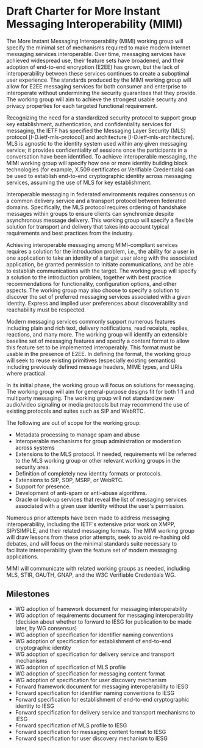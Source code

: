# Draft Charter for More Instant Messaging Interoperability (MIMI)

The More Instant Messaging Interoperability (MIMI) working group will specify the minimal set of mechanisms required to make modern Internet messaging services interoperable. Over time, messaging services have achieved widespread use, their feature sets have broadened, and their adoption of end-to-end encryption (E2EE) has grown, but the lack of interoperability between these services continues to create a suboptimal user experience. The standards produced by the MIMI working group will allow for E2EE messaging services for both consumer and enterprise to interoperate without undermining the security guarantees that they provide. The working group will aim to achieve the strongest usable security and privacy properties for each targeted functional requirement.

Recognizing the need for a standardized security protocol to support group key establishment, authentication, and confidentiality services for messaging, the IETF has specified the Messaging Layer Security (MLS) protocol [I-D.ietf-mls-protocol] and architecture [I-D.ietf-mls-architecture]. MLS is agnostic to the identity system used within any given messaging service; it provides confidentiality of sessions once the participants in a conversation have been identified. To achieve interoperable messaging, the MIMI working group will specify how one or more identity building block technologies (for example, X.509 certificates or Verifiable Credentials) can be used to establish end-to-end cryptographic identity across messaging services, assuming the use of MLS for key establishment. 

Interoperable messaging in federated environments requires consensus on a common delivery service and a transport protocol between federated domains. Specifically, the MLS protocol requires ordering of handshake messages within groups to ensure clients can synchronize despite asynchronous message delivery. This working group will specify a flexible solution for transport and delivery that takes into account typical requirements and best practices from the industry. 

Achieving interoperable messaging among MIMI-compliant services requires a solution for the introduction problem, i.e., the ability for a user in one application to take an identity of a target user along with the associated application, be granted permission to initiate communications, and be able to establish communications with the target. The working group will specify a solution to the introduction problem, together with best practice recommendations for functionality, configuration options, and other aspects. The working group may also choose to specify a solution to discover the set of preferred messaging services associated with a given identity. Express and implied user preferences about discoverability and reachability must be respected. 

Modern messaging services commonly support numerous features including plain and rich text, delivery notifications, read receipts, replies, reactions, and many more. The working group will identify an extensible baseline set of messaging features and specify a content format to allow this feature set to be implemented interoperably. This format must be usable in the presence of E2EE. In defining the format, the working group will seek to reuse existing primitives (especially existing semantics) including previously defined message headers, MIME types, and URIs where practical.

In its initial phase, the working group will focus on solutions for messaging. The working group will aim for general-purpose designs fit for both 1:1 and multiparty messaging. The working group will not standardize new audio/video signaling or media protocols but may recommend the use of existing protocols and suites such as SIP and WebRTC. 

The following are out of scope for the working group:
* Metadata processing to manage spam and abuse
* Interoperable mechanisms for group administration or moderation across systems
* Extensions to the MLS protocol. If needed, requirements will be referred to the MLS working group or other relevant working groups in the security area.
* Definition of completely new identity formats or protocols.
* Extensions to SIP, SDP, MSRP, or WebRTC.
* Support for presence.
* Development of anti-spam or anti-abuse algorithms.
* Oracle or look-up services that reveal the list of messaging services associated with a given user identity without the user's permission.

Numerous prior attempts have been made to address messaging interoperability, including the IETF's extensive prior work on XMPP, SIP/SIMPLE, and their related messaging formats. The MIMI working group will draw lessons from these prior attempts, seek to avoid re-hashing old debates, and will focus on the minimal standards suite necessary to facilitate interoperability given the feature set of modern messaging applications.

MIMI will communicate with related working groups as needed, including MLS, STIR, OAUTH, GNAP, and the W3C Verifiable Credentials WG.

## Milestones

* WG adoption of framework document for messaging interoperability
* WG adoption of requirements document for messaging interoperability
  (decision about whether to forward to IESG for publication to be made later,
  by WG consensus)
* WG adoption of specification for identifier naming conventions
* WG adoption of specification for establishment of end-to-end cryptographic identity
* WG adoption of specification for delivery service and transport mechanisms
* WG adoption of specification of MLS profile
* WG adoption of specification for messaging content format
* WG adoption of specification for user discovery mechanism
* Forward framework document for messaging interoperability to IESG
* Forward specification for identifier naming conventions to IESG
* Forward specification for establishment of end-to-end cryptographic identity to IESG
* Forward specification for delivery service and transport mechanisms to IESG
* Forward specification of MLS profile to IESG
* Forward specification for messaging content format to IESG
* Forward specification for user discovery mechanism to IESG








 

